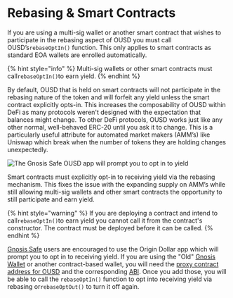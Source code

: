 # Rebasing & Smart Contracts

If you are using a multi-sig wallet or another smart contract that wishes to participate in the rebasing aspect of OUSD you must call OUSD’s`rebaseOptIn()` function. This only applies to smart contracts as standard EOA wallets are enrolled automatically.

{% hint style="info" %}
Multi-sig wallets or other smart contracts must call`rebaseOptIn()`to earn yield.
{% endhint %}

By default, OUSD that is held on smart contracts will not participate in the rebasing nature of the token and will forfeit any yield unless the smart contract explicitly opts-in. This increases the composability of OUSD within DeFi as many protocols weren't designed with the expectation that balances might change. To other DeFi protocols, OUSD works just like any other normal, well-behaved ERC-20 until you ask it to change. This is a particularly useful attribute for automated market makers \(AMM’s\) like Uniswap which break when the number of tokens they are holding changes unexpectedly.

![The Gnosis Safe OUSD app will prompt you to opt in to yield](../../.gitbook/assets/ousd-app-in-gnosis-safe.png)

Smart contracts must explicitly opt-in to receiving yield via the rebasing mechanism. This fixes the issue with the expanding supply on AMM’s while still allowing multi-sig wallets and other smart contracts the opportunity to still participate and earn yield.

{% hint style="warning" %}
If you are deploying a contract and intend to call`rebaseOptIn()`to earn yield you cannot call it from the contract's constructor. The contract must be deployed before it can be called.
{% endhint %}

[Gnosis Safe](https://gnosis-safe.io/) users are encouraged to use the Origin Dollar app which will prompt you to opt in to receiving yield. If you are using the "Old" [Gnosis Wallet](https://github.com/gnosis/MultiSigWallet) or another contract-based wallet, you will need the [proxy contract address for OUSD](../../smart-contracts/registry.md) and the corresponding [ABI](https://api.etherscan.io/api?module=contract&action=getabi&address=0x1ae95dd4eeae7ed03da79856c2d44ffa3318f805). Once you add those, you will be able to call the `rebaseOptIn()` function to opt into receiving yield via rebasing or`rebaseOptOut()` to turn it off again.






